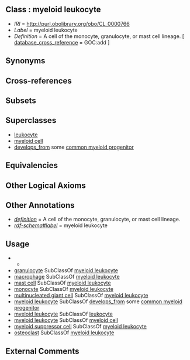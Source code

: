 
## Class : myeloid leukocyte

 * *IRI* = http://purl.obolibrary.org/obo/CL_0000766
 * *Label* = myeloid leukocyte
 * *Definition* = A cell of the monocyte, granulocyte, or mast cell lineage. [ [database_cross_reference](../../ef/oboInOwl#hasDbXref.md) = GOC:add ]

## Synonyms


## Cross-references


## Subsets


## Superclasses

 * [leukocyte](../../CL/38/CL_0000738.md)
 * [myeloid cell](../../CL/63/CL_0000763.md)
 * [develops_from](../../RO/02/RO_0002202.md) some [common myeloid progenitor](../../CL/49/CL_0000049.md)

## Equivalencies


## Other Logical Axioms


## Other Annotations

 * *[definition](../../IAO/15/IAO_0000115.md)* = A cell of the monocyte, granulocyte, or mast cell lineage.
 * *[rdf-schema#label](../../el/rdf-schema#label.md)* = myeloid leukocyte

## Usage

 * -
 * [granulocyte](../../CL/94/CL_0000094.md) SubClassOf [myeloid leukocyte](../../CL/66/CL_0000766.md)
 * [macrophage](../../CL/35/CL_0000235.md) SubClassOf [myeloid leukocyte](../../CL/66/CL_0000766.md)
 * [mast cell](../../CL/97/CL_0000097.md) SubClassOf [myeloid leukocyte](../../CL/66/CL_0000766.md)
 * [monocyte](../../CL/76/CL_0000576.md) SubClassOf [myeloid leukocyte](../../CL/66/CL_0000766.md)
 * [multinucleated giant cell](../../CL/47/CL_0000647.md) SubClassOf [myeloid leukocyte](../../CL/66/CL_0000766.md)
 * [myeloid leukocyte](../../CL/66/CL_0000766.md) SubClassOf [develops_from](../../RO/02/RO_0002202.md) some [common myeloid progenitor](../../CL/49/CL_0000049.md)
 * [myeloid leukocyte](../../CL/66/CL_0000766.md) SubClassOf [leukocyte](../../CL/38/CL_0000738.md)
 * [myeloid leukocyte](../../CL/66/CL_0000766.md) SubClassOf [myeloid cell](../../CL/63/CL_0000763.md)
 * [myeloid suppressor cell](../../CL/89/CL_0000889.md) SubClassOf [myeloid leukocyte](../../CL/66/CL_0000766.md)
 * [osteoclast](../../CL/92/CL_0000092.md) SubClassOf [myeloid leukocyte](../../CL/66/CL_0000766.md)

## External Comments

